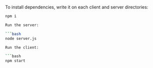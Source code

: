 To install dependencies, write it on each client and server directories:

```bash
npm i

Run the server:

```bash
node server.js

Run the client:

```bash
npm start
